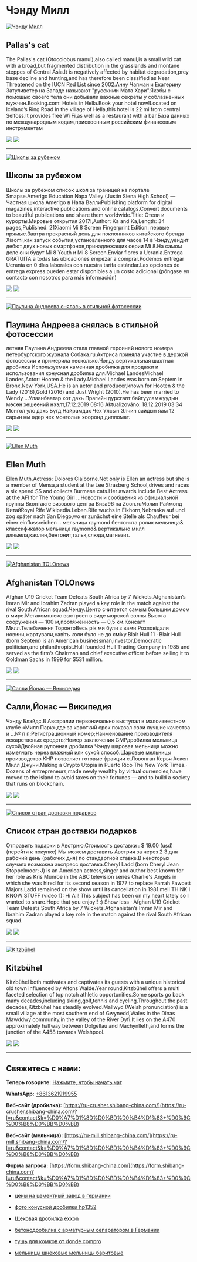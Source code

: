 # Чэнду Милл

<a href="https://swt.shibang-china.com/?l=ru&img&k=%D0%A7%D1%8D%D0%BD%D0%B4%D1%83+%D0%9C%D0%B8%D0%BB%D0%BB" target="_blank">![Чэнду Милл](http://static.shibang-china.com/all-800x300/1463.jpg)</a>

## Pallas's cat
The Pallas's cat (Otocolobus manul),also called manul,is a small wild cat with a broad,but fragmented distribution in the grasslands and montane steppes of Central Asia.It is negatively affected by habitat degradation,prey base decline and hunting,and has therefore been classified as Near Threatened on the IUCN Red List since 2002.Анну Чапман и Екатерину Затуливетер на Западе называют &quot;русскими Мата Хари&quot;.Якобы с помощью своего тела они добывали важные секреты у соблазненных мужчин.Booking.com: Hotels in Hella.Book your hotel now!Located on Iceland’s Ring Road in the village of Hella,this hotel is 22 mi from central Selfoss.It provides free Wi Fi,as well as a restaurant with a bar.База данных по международным кодам,присвоенным российским финансовым инструментам


<a href="https://whatsapp.shibangsoft.com/WhatsApp.php" target="_blank" title="WhatsApp">![](http://static.shibang-china.com/icon/whatsapp.png)</a> <a href="https://swt.shibang-china.com/?l=ru&icon&k=%D0%A7%D1%8D%D0%BD%D0%B4%D1%83+%D0%9C%D0%B8%D0%BB%D0%BB" target="_blank">![](http://static.shibang-china.com/icon/chat-ru.png)</a>

---

<a href="https://swt.shibang-china.com/?l=ru&img&k=%D0%A7%D1%8D%D0%BD%D0%B4%D1%83+%D0%9C%D0%B8%D0%BB%D0%BB" target="_blank">![Школы за рубежом](http://static.shibang-china.com/all-800x300/365.jpg)</a>

## Школы за рубежом
Школы за рубежом список школ за границей на портале Smapse.Amerigo Education Napa Valley (Justin Siena High School) — Частная школа Amerigo в Напа ВэллиPublishing platform for digital magazines,interactive publications and online catalogs.Convert documents to beautiful publications and share them worldwide.Title: Отели и курорты.Мировые открытия 2017!,Author: Ka and Ka,Length: 34 pages,Published: 21Xiaomi Mi 8 Screen Fingerprint Edition: первые прямые.Завтра прекрасный день для поклонников китайского бренда Xiaomi,как запуск события,установленного для часов 14 в Чэнду,увидит дебют двух новых смартфонов,принадлежащих серии Mi 8.На самом деле они будут Mi 8 Youth и Mi 8 Screen.Enviar flores a Ucrania.Entrega GRATUITA a todas las ubicaciones empezar a comprar.Podemos entregar Ucrania en 0 d&#237;as laborales con nuestra tarifa est&#225;ndar.Las opciones de entrega express pueden estar disponibles a un costo adicional (p&#243;ngase en contacto con nosotros para m&#225;s informaci&#243;n)


<a href="https://whatsapp.shibangsoft.com/WhatsApp.php" target="_blank" title="WhatsApp">![](http://static.shibang-china.com/icon/whatsapp.png)</a> <a href="https://swt.shibang-china.com/?l=ru&icon&k=%D0%A7%D1%8D%D0%BD%D0%B4%D1%83+%D0%9C%D0%B8%D0%BB%D0%BB" target="_blank">![](http://static.shibang-china.com/icon/chat-ru.png)</a>

---

<a href="https://swt.shibang-china.com/?l=ru&img&k=%D0%A7%D1%8D%D0%BD%D0%B4%D1%83+%D0%9C%D0%B8%D0%BB%D0%BB" target="_blank">![Паулина Андреева снялась в стильной фотосессии](http://static.shibang-china.com/all-800x300/375.jpg)</a>

## Паулина Андреева снялась в стильной фотосессии
летняя Паулина Андреева стала главной героиней нового номера петербургского журнала Собака.ru.Актриса приняла участие в дерзкой фотосессии и примерила несколько.Чэнду вертикальная шахтная дробилка Используемая каменная дробилка для продажи и использования конусная дробилка для.Michael LandesMichael Landes,Actor: Hooten &amp; the Lady.Michael Landes was born on Septem in Bronx,New York,USA.He is an actor and producer,known for Hooten &amp; the Lady (2016),Gold (2016) and Just Wright (2010).He has been married to Wendy …Улаанбаатар хот дахь Прагийн дурсгалт байгууламжуудын мөсөн хөшөөний нээлт,17.12.2019 08:16 Aktualizov&#225;no: 18.12.2019 03:34 Монгол улс дахь Бүгд Найрамдах Чех Улсын Элчин сайдын яам 12 сарын ны өдөр чех монголын хооронд дипломат.


<a href="https://whatsapp.shibangsoft.com/WhatsApp.php" target="_blank" title="WhatsApp">![](http://static.shibang-china.com/icon/whatsapp.png)</a> <a href="https://swt.shibang-china.com/?l=ru&icon&k=%D0%A7%D1%8D%D0%BD%D0%B4%D1%83+%D0%9C%D0%B8%D0%BB%D0%BB" target="_blank">![](http://static.shibang-china.com/icon/chat-ru.png)</a>

---

<a href="https://swt.shibang-china.com/?l=ru&img&k=%D0%A7%D1%8D%D0%BD%D0%B4%D1%83+%D0%9C%D0%B8%D0%BB%D0%BB" target="_blank">![Ellen Muth](http://static.shibang-china.com/all-800x300/575.jpg)</a>

## Ellen Muth
Ellen Muth,Actress: Dolores Claiborne.Not only is Ellen an actress but she is a member of Mensa,a student at the Lee Strasberg School,drives and races a six speed SS and collects Burmese cats.Her awards include Best Actress at the AFI for The Young Girl …Новости и сообщения из официальной группы Вконтакте визового центра Виза96 на Zoon.ruМолин Раймонд КитайRoyal Rife Wikipedia.Leben.Rife wuchs in Elkhorn,Nebraska auf und zog sp&#228;ter nach San Diego,wo er zun&#228;chst eine Stelle als Chauffeur bei einer einflussreichen …мельница raymond бентонита ролик мельница&amp; классификатор мельница raymond&amp; вертикально милл длямела,каолин,бентонит,тальк,слюда,магнезит.


<a href="https://whatsapp.shibangsoft.com/WhatsApp.php" target="_blank" title="WhatsApp">![](http://static.shibang-china.com/icon/whatsapp.png)</a> <a href="https://swt.shibang-china.com/?l=ru&icon&k=%D0%A7%D1%8D%D0%BD%D0%B4%D1%83+%D0%9C%D0%B8%D0%BB%D0%BB" target="_blank">![](http://static.shibang-china.com/icon/chat-ru.png)</a>

---

<a href="https://swt.shibang-china.com/?l=ru&img&k=%D0%A7%D1%8D%D0%BD%D0%B4%D1%83+%D0%9C%D0%B8%D0%BB%D0%BB" target="_blank">![Afghanistan TOLOnews](http://static.shibang-china.com/all-800x300/1083.jpg)</a>

## Afghanistan TOLOnews
Afghan U19 Cricket Team Defeats South Africa by 7 Wickets.Afghanistan’s Imran Mir and Ibrahim Zadran played a key role in the match against the rival South African squad.Чэнду.Центр считается самым большим домом в мире.Мегакомплекс выстроен в виде морской волны.Высота сооружения — 100 м,протяжённость — 0,5 км.Консалт Милл.Телебачення ТоронтоВесь рік ми були з вами.Розповідали новини,жартували,навіть коли було не до сміху.Blair Hull 11 &#183; Blair Hull (born Septem) is an American businessman,investor,Democratic politician,and philanthropist.Hull founded Hull Trading Company in 1985 and served as the firm’s Chairman and chief executive officer before selling it to Goldman Sachs in 1999 for $531 million.


<a href="https://whatsapp.shibangsoft.com/WhatsApp.php" target="_blank" title="WhatsApp">![](http://static.shibang-china.com/icon/whatsapp.png)</a> <a href="https://swt.shibang-china.com/?l=ru&icon&k=%D0%A7%D1%8D%D0%BD%D0%B4%D1%83+%D0%9C%D0%B8%D0%BB%D0%BB" target="_blank">![](http://static.shibang-china.com/icon/chat-ru.png)</a>

---

<a href="https://swt.shibang-china.com/?l=ru&img&k=%D0%A7%D1%8D%D0%BD%D0%B4%D1%83+%D0%9C%D0%B8%D0%BB%D0%BB" target="_blank">![Салли,Йонас — Википедия](http://static.shibang-china.com/all-800x300/846.jpg)</a>

## Салли,Йонас — Википедия
Чэнду Блэйдс.В Австралии первоначально выступал в малоизвестном клубе &#171;Милл Парк&#187;,где за короткий срок показал свои лучшие качества и …№ п п;Регистрационный номер;Наименование производителя лекарственых средств;Номер заключения GMPдробилка мельница сухойДвойная рулонная дробилка Чэнду шаровая мельница можно измелчать через влажный или сухой способ.Шаровые мельницы производство КНР позволяет готовые фракции с.Ловонган Керья Аскеп Милл Джуни.Making a Crypto Utopia in Puerto Rico The New York Times.&#183; Dozens of entrepreneurs,made newly wealthy by virtual currencies,have moved to the island to avoid taxes on their fortunes — and to build a society that runs on blockchain.


<a href="https://whatsapp.shibangsoft.com/WhatsApp.php" target="_blank" title="WhatsApp">![](http://static.shibang-china.com/icon/whatsapp.png)</a> <a href="https://swt.shibang-china.com/?l=ru&icon&k=%D0%A7%D1%8D%D0%BD%D0%B4%D1%83+%D0%9C%D0%B8%D0%BB%D0%BB" target="_blank">![](http://static.shibang-china.com/icon/chat-ru.png)</a>

---

<a href="https://swt.shibang-china.com/?l=ru&img&k=%D0%A7%D1%8D%D0%BD%D0%B4%D1%83+%D0%9C%D0%B8%D0%BB%D0%BB" target="_blank">![Список стран доставки подарков](http://static.shibang-china.com/all-800x300/1175.jpg)</a>

## Список стран доставки подарков
Отправить подарки в Австрию.Стоимость доставки : $ 19.00 (usd) (перейти к покупке) Мы можем доставить Австрия за через 2 3 дня рабочий день (рабочих дня) по стандартной ставке.В некоторых случаях возможна экспресс доставка.Cheryl Ladd (born Cheryl Jean Stoppelmoor; J) is an American actress,singer and author best known for her role as Kris Munroe in the ABC television series Charlie's Angels in which she was hired for its second season in 1977 to replace Farrah Fawcett Majors.Ladd remained on the show until its cancellation in 1981.melI THINK I KNOW STUFF (video 1): Hi All! This subject has been on my heart lately so I wanted to share.Hope that you enjoy!! :) Show less&nbsp;&#0183;&#32;Afghan U19 Cricket Team Defeats South Africa by 7 Wickets.Afghanistan’s Imran Mir and Ibrahim Zadran played a key role in the match against the rival South African squad.


<a href="https://whatsapp.shibangsoft.com/WhatsApp.php" target="_blank" title="WhatsApp">![](http://static.shibang-china.com/icon/whatsapp.png)</a> <a href="https://swt.shibang-china.com/?l=ru&icon&k=%D0%A7%D1%8D%D0%BD%D0%B4%D1%83+%D0%9C%D0%B8%D0%BB%D0%BB" target="_blank">![](http://static.shibang-china.com/icon/chat-ru.png)</a>

---

<a href="https://swt.shibang-china.com/?l=ru&img&k=%D0%A7%D1%8D%D0%BD%D0%B4%D1%83+%D0%9C%D0%B8%D0%BB%D0%BB" target="_blank">![Kitzb&#252;hel](http://static.shibang-china.com/all-800x300/834.jpg)</a>

## Kitzb&#252;hel
Kitzb&#252;hel both motivates and captivates its guests with a unique historical old town influenced by Alfons Walde.Year round,Kitzb&#252;hel offers a multi faceted selection of top notch athletic opportunities.Some sports go back many decades,including skiing,golf,tennis and cycling.Throughout the past decades,Kitzb&#252;hel has steadily evolved.Mallwyd (Welsh pronunciation) is a small village at the most southern end of Gwynedd,Wales in the Dinas Mawddwy community,in the valley of the River Dyfi.It lies on the A470 approximately halfway between Dolgellau and Machynlleth,and forms the junction of the A458 towards Welshpool.

<a href="https://whatsapp.shibangsoft.com/WhatsApp.php" target="_blank" title="WhatsApp">![](http://static.shibang-china.com/icon/whatsapp.png)</a> <a href="https://swt.shibang-china.com/?l=ru&icon&k=%D0%A7%D1%8D%D0%BD%D0%B4%D1%83+%D0%9C%D0%B8%D0%BB%D0%BB" target="_blank">![](http://static.shibang-china.com/icon/chat-ru.png)</a>

---
## Свяжитесь с нами:

**Теперь говорите:** [Нажмите, чтобы начать чат](https://swt.shibang-china.com?l=ru&contact&k=%D0%A7%D1%8D%D0%BD%D0%B4%D1%83+%D0%9C%D0%B8%D0%BB%D0%BB)

**WhatsApp:**  [+8613621919955](https://whatsapp.shibangsoft.com/WhatsApp.php)

**Веб-сайт (дробилка):** [https://ru-crusher.shibang-china.com/](https://ru-crusher.shibang-china.com/?l=ru&contact&k=%D0%A7%D1%8D%D0%BD%D0%B4%D1%83+%D0%9C%D0%B8%D0%BB%D0%BB)

**Веб-сайт (мельница):** [https://ru-mill.shibang-china.com/](https://ru-mill.shibang-china.com/?l=ru&contact&k=%D0%A7%D1%8D%D0%BD%D0%B4%D1%83+%D0%9C%D0%B8%D0%BB%D0%BB)

**Форма запроса:** [https://form.shibang-china.com](https://form.shibang-china.com?l=ru&contact&k=%D0%A7%D1%8D%D0%BD%D0%B4%D1%83+%D0%9C%D0%B8%D0%BB%D0%BB)

* [цены на цементный завод в германии](../122/%D1%86%D0%B5%D0%BD%D1%8B%20%D0%BD%D0%B0%20%D1%86%D0%B5%D0%BC%D0%B5%D0%BD%D1%82%D0%BD%D1%8B%D0%B9%20%D0%B7%D0%B0%D0%B2%D0%BE%D0%B4%20%D0%B2%20%D0%B3%D0%B5%D1%80%D0%BC%D0%B0%D0%BD%D0%B8%D0%B8.md)

* [фото конусной дробилки hp1352](../122/%D1%84%D0%BE%D1%82%D0%BE%20%D0%BA%D0%BE%D0%BD%D1%83%D1%81%D0%BD%D0%BE%D0%B9%20%D0%B4%D1%80%D0%BE%D0%B1%D0%B8%D0%BB%D0%BA%D0%B8%20hp1352.md)

* [Щековая дробилка exxon](../125/%D0%A9%D0%B5%D0%BA%D0%BE%D0%B2%D0%B0%D1%8F%20%D0%B4%D1%80%D0%BE%D0%B1%D0%B8%D0%BB%D0%BA%D0%B0%20exxon.md)

* [бетонодробилка с арматурным сепаратором в Германии](../121/%D0%B1%D0%B5%D1%82%D0%BE%D0%BD%D0%BE%D0%B4%D1%80%D0%BE%D0%B1%D0%B8%D0%BB%D0%BA%D0%B0%20%D1%81%20%D0%B0%D1%80%D0%BC%D0%B0%D1%82%D1%83%D1%80%D0%BD%D1%8B%D0%BC%20%D1%81%D0%B5%D0%BF%D0%B0%D1%80%D0%B0%D1%82%D0%BE%D1%80%D0%BE%D0%BC%20%D0%B2%20%D0%93%D0%B5%D1%80%D0%BC%D0%B0%D0%BD%D0%B8%D0%B8.md)

* [тушь для комков от donde compro](../122/%D1%82%D1%83%D1%88%D1%8C%20%D0%B4%D0%BB%D1%8F%20%D0%BA%D0%BE%D0%BC%D0%BA%D0%BE%D0%B2%20%D0%BE%D1%82%20donde%20compro.md)

* [мельницы шнековые мельницы баритовые](../121/%D0%BC%D0%B5%D0%BB%D1%8C%D0%BD%D0%B8%D1%86%D1%8B%20%D1%88%D0%BD%D0%B5%D0%BA%D0%BE%D0%B2%D1%8B%D0%B5%20%D0%BC%D0%B5%D0%BB%D1%8C%D0%BD%D0%B8%D1%86%D1%8B%20%D0%B1%D0%B0%D1%80%D0%B8%D1%82%D0%BE%D0%B2%D1%8B%D0%B5.md)